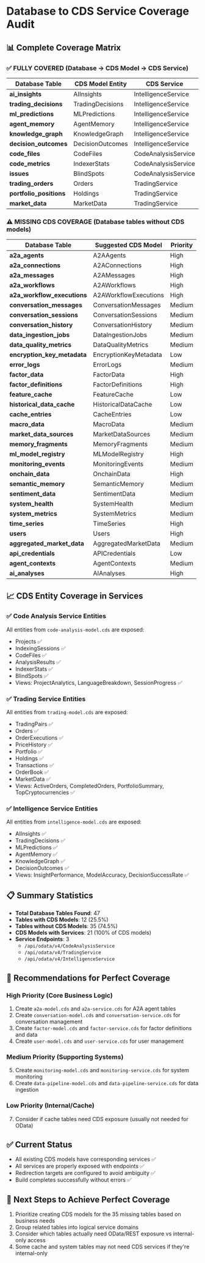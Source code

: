 # Database to CDS Service Coverage Audit

## 📊 Complete Coverage Matrix

### ✅ FULLY COVERED (Database → CDS Model → CDS Service)

| Database Table | CDS Model Entity | CDS Service | Service Path |
|----------------|------------------|-------------|--------------|
| **ai_insights** | AIInsights | IntelligenceService | `/api/odata/v4/IntelligenceService` |
| **trading_decisions** | TradingDecisions | IntelligenceService | `/api/odata/v4/IntelligenceService` |
| **ml_predictions** | MLPredictions | IntelligenceService | `/api/odata/v4/IntelligenceService` |
| **agent_memory** | AgentMemory | IntelligenceService | `/api/odata/v4/IntelligenceService` |
| **knowledge_graph** | KnowledgeGraph | IntelligenceService | `/api/odata/v4/IntelligenceService` |
| **decision_outcomes** | DecisionOutcomes | IntelligenceService | `/api/odata/v4/IntelligenceService` |
| **code_files** | CodeFiles | CodeAnalysisService | `/api/odata/v4/CodeAnalysisService` |
| **code_metrics** | IndexerStats | CodeAnalysisService | `/api/odata/v4/CodeAnalysisService` |
| **issues** | BlindSpots | CodeAnalysisService | `/api/odata/v4/CodeAnalysisService` |
| **trading_orders** | Orders | TradingService | `/api/odata/v4/TradingService` |
| **portfolio_positions** | Holdings | TradingService | `/api/odata/v4/TradingService` |
| **market_data** | MarketData | TradingService | `/api/odata/v4/TradingService` |

### ⚠️ MISSING CDS COVERAGE (Database tables without CDS models)

| Database Table | Suggested CDS Model | Priority |
|----------------|-------------------|----------|
| **a2a_agents** | A2AAgents | High |
| **a2a_connections** | A2AConnections | High |
| **a2a_messages** | A2AMessages | High |
| **a2a_workflows** | A2AWorkflows | High |
| **a2a_workflow_executions** | A2AWorkflowExecutions | High |
| **conversation_messages** | ConversationMessages | Medium |
| **conversation_sessions** | ConversationSessions | Medium |
| **conversation_history** | ConversationHistory | Medium |
| **data_ingestion_jobs** | DataIngestionJobs | Medium |
| **data_quality_metrics** | DataQualityMetrics | Medium |
| **encryption_key_metadata** | EncryptionKeyMetadata | Low |
| **error_logs** | ErrorLogs | Medium |
| **factor_data** | FactorData | High |
| **factor_definitions** | FactorDefinitions | High |
| **feature_cache** | FeatureCache | Low |
| **historical_data_cache** | HistoricalDataCache | Low |
| **cache_entries** | CacheEntries | Low |
| **macro_data** | MacroData | Medium |
| **market_data_sources** | MarketDataSources | Medium |
| **memory_fragments** | MemoryFragments | Medium |
| **ml_model_registry** | MLModelRegistry | High |
| **monitoring_events** | MonitoringEvents | Medium |
| **onchain_data** | OnchainData | High |
| **semantic_memory** | SemanticMemory | Medium |
| **sentiment_data** | SentimentData | Medium |
| **system_health** | SystemHealth | Medium |
| **system_metrics** | SystemMetrics | Medium |
| **time_series** | TimeSeries | High |
| **users** | Users | High |
| **aggregated_market_data** | AggregatedMarketData | Medium |
| **api_credentials** | APICredentials | Low |
| **agent_contexts** | AgentContexts | Medium |
| **ai_analyses** | AIAnalyses | High |

## 📈 CDS Entity Coverage in Services

### ✅ Code Analysis Service Entities
All entities from `code-analysis-model.cds` are exposed:
- Projects ✅
- IndexingSessions ✅
- CodeFiles ✅
- AnalysisResults ✅
- IndexerStats ✅
- BlindSpots ✅
- Views: ProjectAnalytics, LanguageBreakdown, SessionProgress ✅

### ✅ Trading Service Entities
All entities from `trading-model.cds` are exposed:
- TradingPairs ✅
- Orders ✅
- OrderExecutions ✅
- PriceHistory ✅
- Portfolio ✅
- Holdings ✅
- Transactions ✅
- OrderBook ✅
- MarketData ✅
- Views: ActiveOrders, CompletedOrders, PortfolioSummary, TopCryptocurrencies ✅

### ✅ Intelligence Service Entities
All entities from `intelligence-model.cds` are exposed:
- AIInsights ✅
- TradingDecisions ✅
- MLPredictions ✅
- AgentMemory ✅
- KnowledgeGraph ✅
- DecisionOutcomes ✅
- Views: InsightPerformance, ModelAccuracy, DecisionSuccessRate ✅

## 📋 Summary Statistics

- **Total Database Tables Found**: 47
- **Tables with CDS Models**: 12 (25.5%)
- **Tables without CDS Models**: 35 (74.5%)
- **CDS Models with Services**: 21 (100% of CDS models)
- **Service Endpoints**: 3
  - `/api/odata/v4/CodeAnalysisService`
  - `/api/odata/v4/TradingService`
  - `/api/odata/v4/IntelligenceService`

## 🎯 Recommendations for Perfect Coverage

### High Priority (Core Business Logic)
1. Create `a2a-model.cds` and `a2a-service.cds` for A2A agent tables
2. Create `conversation-model.cds` and `conversation-service.cds` for conversation management
3. Create `factor-model.cds` and `factor-service.cds` for factor definitions and data
4. Create `user-model.cds` and `user-service.cds` for user management

### Medium Priority (Supporting Systems)
5. Create `monitoring-model.cds` and `monitoring-service.cds` for system monitoring
6. Create `data-pipeline-model.cds` and `data-pipeline-service.cds` for data ingestion

### Low Priority (Internal/Cache)
7. Consider if cache tables need CDS exposure (usually not needed for OData)

## ✅ Current Status
- All existing CDS models have corresponding services ✅
- All services are properly exposed with endpoints ✅
- Redirection targets are configured to avoid ambiguity ✅
- Build completes successfully without errors ✅

## 🚀 Next Steps to Achieve Perfect Coverage
1. Prioritize creating CDS models for the 35 missing tables based on business needs
2. Group related tables into logical service domains
3. Consider which tables actually need OData/REST exposure vs internal-only access
4. Some cache and system tables may not need CDS services if they're internal-only